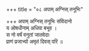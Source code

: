 +++
title = "०८ अपाम् अग्निस् तनूभिः"

+++
अपाम् अग्निस् तनूभिः संविदानो  
य ओषधीनाम् अधिपा बभूव ।  
स नो वर्षं वनुतां जातवेदाः  
प्राणं प्रजाभ्यो अमृतं दिवस् परि ॥